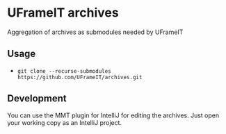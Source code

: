 # UFrameIT archives

Aggregation of archives as submodules needed by UFrameIT

## Usage

- `git clone --recurse-submodules https://github.com/UFrameIT/archives.git`

## Development

You can use the MMT plugin for IntelliJ for editing the archives. Just open your working copy as an IntelliJ project.
